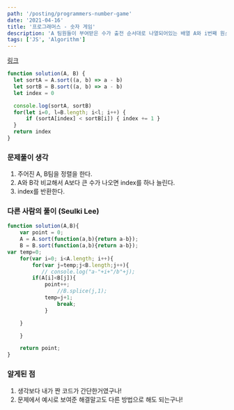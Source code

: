 ```yaml
---
path: '/posting/programmers-number-game'
date: '2021-04-16'
title: '프로그래머스 - 숫자 게임'
description: 'A 팀원들이 부여받은 수가 출전 순서대로 나열되어있는 배열 A와 i번째 원소가 B팀의 i번 팀원이 부여받은 수를 의미하는 배열 B가 주어질 때, B 팀원들이 얻을 수 있는 최대 승점을 return 하도록 solution 함수를 완성해주세요.'
tags: ['JS', 'Algorithm']
---
```


[링크](https://programmers.co.kr/learn/courses/30/lessons/12987)

```javascript
function solution(A, B) {
  let sortA = A.sort((a, b) => a - b)
  let sortB = B.sort((a, b) => a - b)
  let index = 0

  console.log(sortA, sortB)
  for(let i=0, l=B.length; i<l; i++) {
      if (sortA[index] < sortB[i]) { index += 1 }
  }
  return index
}
```



### 문제풀이 생각

1. 주어진 A, B팀을 정렬을 한다.
2. A와 B각 비교해서 A보다 큰 수가 나오면 index를 하나 늘린다.
3. index를 반환한다.



### 다른 사람의 풀이 (Seulki Lee)

```javascript
function solution(A,B){
    var point = 0;
    A = A.sort(function(a,b){return a-b});
    B = B.sort(function(a,b){return a-b});
var temp=0;
    for(var i=0; i<A.length; i++){
        for(var j=temp;j<B.length;j++){
           // console.log("a-"+i+"/b"+j);
        if(A[i]<B[j]){
            point++;
                //B.splice(j,1);
            temp=j+1;
                break;
            }

    }

    }

    return point;
}
```



### 알게된 점

1. 생각보다 내가 짠 코드가 간단한거였구나!
2. 문제에서 예시로 보여준 해결말고도 다른 방법으로 해도 되는구나!



